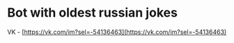 # Bot with oldest russian jokes

VK - [https://vk.com/im?sel=-54136463](https://vk.com/im?sel=-54136463)
